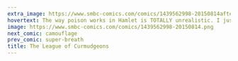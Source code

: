 ```yaml
---
extra_image: https://www.smbc-comics.com/comics/1439562998-20150814after.png
hovertext: The way poison works in Hamlet is TOTALLY unrealistic. I just couldn't get past that.
image: https://www.smbc-comics.com/comics/1439562998-20150814.png
next_comic: camouflage
prev_comic: super-breath
title: The League of Curmudgeons
---
```


